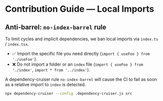 # Contribution Guide — Local Imports

## Anti-barrel: `no-index-barrel` rule

To limit cycles and implicit dependencies, we ban local imports via `index.ts` / `index.tsx`.

- ✅ Import the specific file you need directly (`import { useFoo } from './useFoo'`).
- ❌ Do not import a folder or an `index` file (`import { useFoo } from './index'`, `import * from '../index'`).

A dependency-cruiser rule `no-index-barrel` will cause the CI to fail as soon as a relative import to `index` is detected.

```bash
npx dependency-cruiser --config .dependency-cruiser.js src
